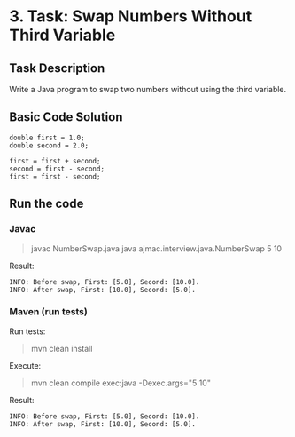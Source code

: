 # 3. Task: Swap Numbers Without Third Variable

## Task Description

Write a Java program to swap two numbers without using the third variable.

## Basic Code Solution

```
double first = 1.0;
double second = 2.0;

first = first + second;
second = first - second;
first = first - second;

```

## Run the code

### Javac

> javac NumberSwap.java
> java ajmac.interview.java.NumberSwap 5 10

Result:

```
INFO: Before swap, First: [5.0], Second: [10.0].
INFO: After swap, First: [10.0], Second: [5.0].
```

### Maven (run tests)

Run tests:

> mvn clean install

Execute:

> mvn clean compile exec:java -Dexec.args="5 10"

Result:

```
INFO: Before swap, First: [5.0], Second: [10.0].
INFO: After swap, First: [10.0], Second: [5.0].
```
